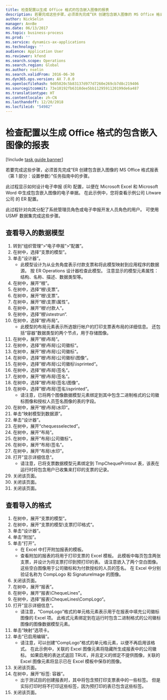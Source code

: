 ```yaml
---
title: 检查配置以生成 Office 格式的包含嵌入图像的报表
description: 若要完成这些步骤，必须首先完成“ER 创建包含嵌入图像的 MS Office 格式报表（第 1 部分 - 设置参数）”任务指南中的步骤。
author: NickSelin
manager: AnnBe
ms.date: 06/13/2017
ms.topic: business-process
ms.prod: ''
ms.service: dynamics-ax-applications
ms.technology: ''
audience: Application User
ms.reviewer: kfend
ms.search.scope: Operations
ms.search.region: Global
ms.author: nselin
ms.search.validFrom: 2016-06-30
ms.dyn365.ops.version: AX 7.0.0
ms.openlocfilehash: 9d05020c5b83137d977d7260e269cb7d8c219406
ms.sourcegitcommit: 73e10192fb6318dee5bb1129591120199de6a487
ms.translationtype: HT
ms.contentlocale: zh-CN
ms.lasthandoff: 12/20/2018
ms.locfileid: "54982"
---
```

# <a name="review-configurations-to-generate-reports-in-office-format-that-have-embedded-images"></a>检查配置以生成 Office 格式的包含嵌入图像的报表

[!include [task guide banner](../../includes/task-guide-banner.md)]

若要完成这些步骤，必须首先完成“ER 创建包含嵌入图像的 MS Office 格式报表（第 1 部分：设置参数）”任务指南中的步骤。

此过程显示如何设计电子申报 (ER) 配置，以便在 Microsoft Excel 和 Microsoft Word 中生成包含嵌入图像的电子单据。 在此示例中，您将查看示例公司 Litware 公司 的 ER 配置。 

此过程针对向其分配了系统管理员角色或电子申报开发人员角色的用户。 可使用 USMF 数据集完成这些步骤。


## <a name="review-the-imported-data-model"></a>查看导入的数据模型
1. 转到“组织管理”>“电子申报”>“配置”。
2. 在树中，选择“支票的模型”。
3. 单击“设计器”。
    * 此模型设计为从业务角度表示付款支票和将此模型映射到应用程序的数据源。 按 ER Operations 设计器检查此模型。 注意显示的模型元素属性：结构、名称、描述、数据类型等。   
4. 在树中，展开“根”。
5. 在树中，选择“根\支票”。
6. 在树中，展开“根\支票”。
7. 在树中，展开“根\支票\属性”。
8. 在树中，展开“根\付款人”。
9. 在树中，选择“根\istestrun“.
10. 在树中，选择”根\布局“。
    * 此模型的布局元素表示所选银行帐户的打印支票表布局的详细信息。 还包括“容器”数据类型的两个节点，用于存储图像。   
11. 在树中，展开”根\布局“。
12. 在树中，选择”根\布局\公司徽标“。
13. 在树中，展开”根\布局\公司徽标“。
14. 在树中，选择”根\布局\公司徽标\图像“。
15. 在树中，选择”根\布局\公司徽标\isprinted“。
16. 在树中，选择”根\布局\签名“。
17. 在树中，展开“根\布局\签名”。
18. 在树中，选择”根\布局\签名\图像“。
19. 在树中，选择”根\布局\签名\isprinted“。
    * 请注意，已将两个图像数据模型元素绑定到其中包含二进制格式的公司徽标图像和授权人员签名图像的表的字段。  
20. 在树中，展开“根\布局\水印”。
21. 单击“映射模型到数据源”。
22. 单击“设计器”。
23. 在树中，展开“chequesselected”。
24. 在树中，展开“布局”。
25. 在树中，展开”布局\公司徽标“。
26. 在树中，展开“布局\签名”。
27. 在树中，展开“布局\水印”。
28. 打开”显示详细信息“。
    * 请注意，已将支票数据模型元素绑定到 TmpChequePrintout 表，该表在运行时将包含用户已收集来打印的支票的记录。   
29. 关闭该页面。
30. 关闭该页面。
31. 关闭该页面。

## <a name="review-the-imported-format"></a>查看导入的格式
1. 在树中，展开“支票的模型”。
2. 在树中，展开“支票的模型\支票打印格式“。
3. 单击“设计器”。
4. 单击“附加”。
5. 单击“打开”。
    * 在 Excel 中打开附加报表的模板。  
    * 查看附加的报表的将用于打印支票的 Excel 模板。 此模板中每页包含两张支票，并设计为将支票打印到预打印的表。 请注意嵌入了两个空白图像。 这些空白图像用于公司徽标和为付款授权的人员的签名。 在 Excel 中分别验证名称为 CompLogo 和 SignatureImage 的图像。   
6. 关闭该页面。
7. 在树中，展开“报表”。
8. 在树中，展开“报表\ChequeLines”。
9. 在树中，选择”报表\ChequeLines\CompLogo“。
10. 打开”显示详细信息“。
    * 请注意，“CompLogo”格式的单元格元素表示用于在报表中填充公司徽标图像的 Excel 项。 此格式元素绑定到在运行时包含二进制格式的公司徽标图像的图像数据模型元素。   
11. 单击“映射”选项卡。
12. 单击“已启用编辑”。
    * 请注意，可以创建“CompLogo”格式的单元格元素，以便不再启用该格式。 在此示例中，关联的 Excel 图像元素将隐藏所生成报表中的公司徽标。 如果启用的表达式返回 TRUE，并且定义的绑定不提供图像，关联的 Excel 图像元素将显示已在 Excel 模板中保存的图像。   
13. 关闭该页面。
14. 在树中，展开“标签: 容器”。
    * 出于测试目的创建报表时，其中将包含预打印支票表中的一些标签。 但是实际打印时将不打印这些标签，因为预打印的表已包含这些标签。  
15. 关闭该页面。


